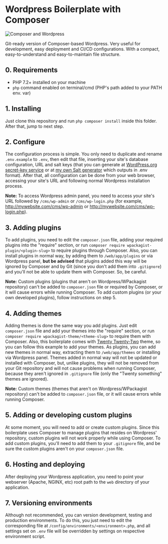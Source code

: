 # Wordpress Boilerplate with Composer

![Composer and Wordpress](https://i.imgur.com/xpgqGlX.png)

Git-ready version of Composer-based Wordpress. Very useful for development, easy deployment and CI/CD configurations. With a compact, easy-to-understand and easy-to-maintain file structure.

## 0. Requirements

- PHP 7.2+ installed on your machine
- ```php``` command enabled on terminal/cmd (PHP's path added to your PATH env. var)

## 1. Installing

Just clone this repository and run ```php composer install``` inside this folder. After that, jump to next step.

## 2. Configure

The configuration process is simple. You only need to duplicate and rename ```.env.example``` to ```.env```, then edit that file, inserting your site's database configuration, URL and salt keys (that you can generate at [WordPress.org secret-key service](https://api.wordpress.org/secret-key/1.1/salt/) or at [my own Salt generator](https://rbfraphael.github.io/wordpress/salt_generator.html) which outputs in .env format). After that, all configuration can be done from your web browser, accessing your site's URL and following normal Wordpress installation process.

**Note:** To access Wordpress admin panel, you need to access your site's URL followed by ```/cms/wp-admin``` or ```/cms/wp-login.php``` (for example, http://mywebsite.com/cms/wp-admin or http://mywebsite.com/cms/wp-login.php).

## 3. Adding plugins

To add plugins, you need to edit the ```composer.json``` file, adding your required plugins into the "require" section, or run ```composer require wpackagist-plugin/<plugin-slug>``` to require plugins through Composer. Also, you can install plugins in normal way, by adding them to ```/web/app/plugins``` or via Wordpress panel, **but be advised** that plugins added this way will be ignored by Composer and by Git (since you don't add them into ```.gitignore```) and you'll not be able to update them with Composer. So, be careful.

**Note:** Custom plugins (plugins that aren't on Wordpress/WPackagist repository) can't be added to ```composer.json``` file or required by Composer, or it will cause errors while running Composer. To add custom plugins (or your own developed plugins), follow instructions on step 5.

## 4. Adding themes

Adding themes is done the same way you add plugins. Just edit ```composer.json``` file and add your themes into the "require" section, or run ```composer require wpackagist-theme/<theme-slug>``` to require them with Composer. Also, this boilerplate comes with [Twenty Twenty-Two](https://wordpress.org/themes/twentytwentytwo/) theme, so you can follow this example to add your themes. As plugins, you can add new themes in normal way, extracting them to ```/web/app/themes``` or installing via Wordpress panel. Themes added in normal way will not be updated or installed with Composer, but, unlike plugins, they will not be removed from your Git repository and will not cause problems when running Composer, because they aren't ignored in ```.gitignore``` file (only the "Twenty something" themes are ignored).

**Note:** Custom themes (themes that aren't on Wordpress/WPackagist repository) can't be added to ```composer.json``` file, or it will cause errors while running Composer.

## 5. Adding or developing custom plugins

At some moment, you will need to add or create custom plugins. Since this boilerplate uses Composer to manage plugins that resides on Wordpress' repository, custom plugins will not work properly while using Composer. To add custom plugins, you'll need to add them to your ```.gitignore``` file, and be sure the custom plugins aren't on your ```composer.json``` file.

## 6. Hosting and deploying

After deploying your Wordpress application, you need to point your webserver (Apache, NGINX, etc) root path to the ```web``` directory of your application.

## 7. Versioning environments

Although not recommended, you can version development, testing and production environments. To do this, you just need to edit the corresponding file at ```/config/environments/<environment>.php```, and all settings set on ```.env``` file will be overridden by settings on respective environment script.